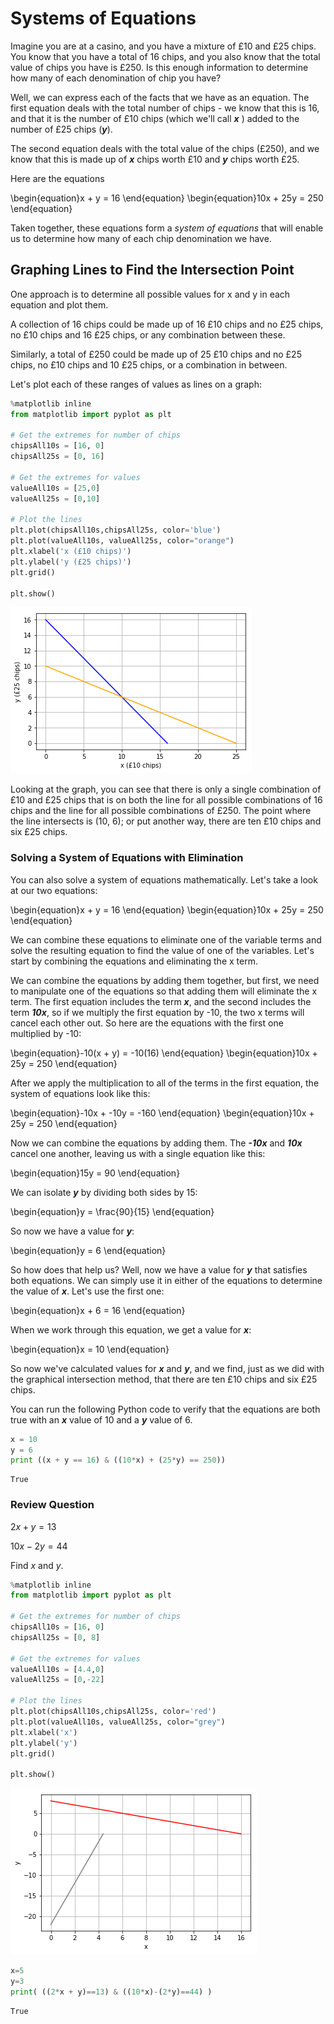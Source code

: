 
# Systems of Equations
Imagine you are at a casino, and you have a mixture of £10 and £25 chips. You know that you have a total of 16 chips, and you also know that the total value of chips you have is £250. Is this enough information to determine how many of each denomination of chip you have?

Well, we can express each of the facts that we have as an equation. The first equation deals with the total number of chips - we know that this is 16, and that it is the number of £10 chips (which we'll call ***x*** ) added to the number of £25 chips (***y***).

The second equation deals with the total value of the chips (£250), and we know that this is made up of ***x*** chips worth £10 and ***y*** chips worth £25.

Here are the equations

\begin{equation}x + y = 16 \end{equation}
\begin{equation}10x + 25y = 250 \end{equation}

Taken together, these equations form a *system of equations* that will enable us to determine how many of each chip denomination we have.

## Graphing Lines to Find the Intersection Point
One approach is to determine all possible values for x and y in each equation and plot them.

A collection of 16 chips could be made up of 16 £10 chips and no £25 chips, no £10 chips and 16 £25 chips, or any combination between these.

Similarly, a total of £250 could be made up of 25 £10 chips and no £25 chips, no £10 chips and 10 £25 chips, or a combination in between.

Let's plot each of these ranges of values as lines on a graph:


```python
%matplotlib inline
from matplotlib import pyplot as plt

# Get the extremes for number of chips
chipsAll10s = [16, 0]
chipsAll25s = [0, 16]

# Get the extremes for values
valueAll10s = [25,0]
valueAll25s = [0,10]

# Plot the lines
plt.plot(chipsAll10s,chipsAll25s, color='blue')
plt.plot(valueAll10s, valueAll25s, color="orange")
plt.xlabel('x (£10 chips)')
plt.ylabel('y (£25 chips)')
plt.grid()

plt.show()
```


![png](output_1_0.png)


Looking at the graph, you can see that there is only a single combination of £10 and £25 chips that is on both the line for all possible combinations of 16 chips and the line for all possible combinations of £250. The point where the line intersects is (10, 6); or put another way, there are ten £10 chips and six £25 chips.

### Solving a System of Equations with Elimination
You can also solve a system of equations mathematically. Let's take a look at our two equations:

\begin{equation}x + y = 16 \end{equation}
\begin{equation}10x + 25y = 250 \end{equation}

We can combine these equations to eliminate one of the variable terms and solve the resulting equation to find the value of one of the variables. Let's start by combining the equations and eliminating the x term.

We can combine the equations by adding them together, but first, we need to manipulate one of the equations so that adding them will eliminate the x term. The first equation includes the term ***x***, and the second includes the term ***10x***, so if we multiply the first equation by -10, the two x terms will cancel each other out. So here are the equations with the first one multiplied by -10:

\begin{equation}-10(x + y) = -10(16) \end{equation}
\begin{equation}10x + 25y = 250 \end{equation}

After we apply the multiplication to all of the terms in the first equation, the system of equations look like this:

\begin{equation}-10x + -10y = -160 \end{equation}
\begin{equation}10x + 25y = 250 \end{equation}

Now we can combine the equations by adding them. The ***-10x*** and ***10x*** cancel one another, leaving us with a single equation like this:

\begin{equation}15y = 90 \end{equation}

We can isolate ***y*** by dividing both sides by 15:

\begin{equation}y = \frac{90}{15} \end{equation}

So now we have a value for ***y***:

\begin{equation}y = 6 \end{equation}

So how does that help us? Well, now we have a value for ***y*** that satisfies both equations. We can simply use it in either of the equations to determine the value of ***x***. Let's use the first one:

\begin{equation}x + 6 = 16 \end{equation}

When we work through this equation, we get a value for ***x***:

\begin{equation}x = 10 \end{equation}

So now we've calculated values for ***x*** and ***y***, and we find, just as we did with the graphical intersection method, that there are ten £10 chips and six £25 chips.

You can run the following Python code to verify that the equations are both true with an ***x*** value of 10 and a ***y*** value of 6.


```python
x = 10
y = 6
print ((x + y == 16) & ((10*x) + (25*y) == 250))
```

    True
    

### Review Question

$2x + y = 13$

$10x - 2y = 44$

Find $x$ and $y$.


```python
%matplotlib inline
from matplotlib import pyplot as plt

# Get the extremes for number of chips
chipsAll10s = [16, 0]
chipsAll25s = [0, 8]

# Get the extremes for values
valueAll10s = [4.4,0]
valueAll25s = [0,-22]

# Plot the lines
plt.plot(chipsAll10s,chipsAll25s, color='red')
plt.plot(valueAll10s, valueAll25s, color="grey")
plt.xlabel('x')
plt.ylabel('y')
plt.grid()

plt.show()
```


![png](output_5_0.png)



```python
x=5
y=3
print( ((2*x + y)==13) & ((10*x)-(2*y)==44) )
```

    True
    
